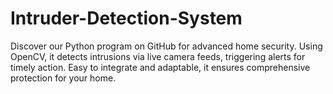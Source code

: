 # Intruder-Detection-System
Discover our Python program on GitHub for advanced home security. Using OpenCV, it detects intrusions via live camera feeds, triggering alerts for timely action. Easy to integrate and adaptable, it ensures comprehensive protection for your home.
